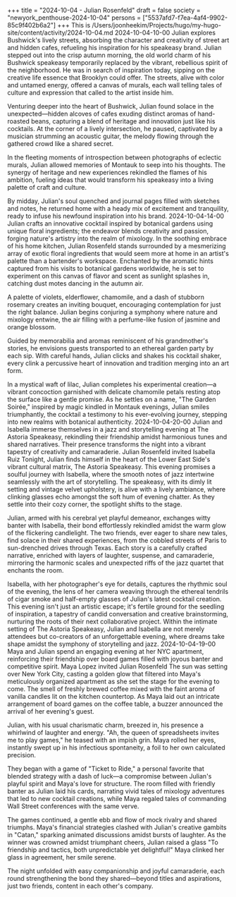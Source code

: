 +++
title = "2024-10-04 - Julian Rosenfeld"
draft = false
society = "newyork_penthouse-2024-10-04"
persons = ["5537afd7-f7ea-4af4-9902-85c9f402b6a2"]
+++
This is /Users/joonheekim/Projects/hugo/my-hugo-site/content/activity/2024-10-04.md
2024-10-04-10-00
Julian explores Bushwick's lively streets, absorbing the character and creativity of street art and hidden cafes, refueling his inspiration for his speakeasy brand.
Julian stepped out into the crisp autumn morning, the old world charm of his Bushwick speakeasy temporarily replaced by the vibrant, rebellious spirit of the neighborhood. He was in search of inspiration today, sipping on the creative life essence that Brooklyn could offer. The streets, alive with color and untamed energy, offered a canvas of murals, each wall telling tales of culture and expression that called to the artist inside him.

Venturing deeper into the heart of Bushwick, Julian found solace in the unexpected—hidden alcoves of cafes exuding distinct aromas of hand-roasted beans, capturing a blend of heritage and innovation just like his cocktails. At the corner of a lively intersection, he paused, captivated by a musician strumming an acoustic guitar, the melody flowing through the gathered crowd like a shared secret.

In the fleeting moments of introspection between photographs of eclectic murals, Julian allowed memories of Montauk to seep into his thoughts. The synergy of heritage and new experiences rekindled the flames of his ambition, fueling ideas that would transform his speakeasy into a living palette of craft and culture.

By midday, Julian's soul quenched and journal pages filled with sketches and notes, he returned home with a heady mix of excitement and tranquility, ready to infuse his newfound inspiration into his brand.
2024-10-04-14-00
Julian crafts an innovative cocktail inspired by botanical gardens using unique floral ingredients; the endeavor blends creativity and passion, forging nature's artistry into the realm of mixology.
In the soothing embrace of his home kitchen, Julian Rosenfeld stands surrounded by a mesmerizing array of exotic floral ingredients that would seem more at home in an artist's palette than a bartender's workspace. Enchanted by the aromatic hints captured from his visits to botanical gardens worldwide, he is set to experiment on this canvas of flavor and scent as sunlight splashes in, catching dust motes dancing in the autumn air.

A palette of violets, elderflower, chamomile, and a dash of stubborn rosemary creates an inviting bouquet, encouraging contemplation for just the right balance. Julian begins conjuring a symphony where nature and mixology entwine, the air filling with a perfume-like fusion of jasmine and orange blossom.

Guided by memorabilia and aromas reminiscent of his grandmother's stories, he envisions guests transported to an ethereal garden party by each sip. With careful hands, Julian clicks and shakes his cocktail shaker, every clink a percussive heart of innovation and tradition merging into an art form.

In a mystical waft of lilac, Julian completes his experimental creation—a vibrant concoction garnished with delicate chamomile petals resting atop the surface like a gentle promise. As he settles on a name, "The Garden Soirée," inspired by magic kindled in Montauk evenings, Julian smiles triumphantly, the cocktail a testimony to his ever-evolving journey, stepping into new realms with botanical authenticity.
2024-10-04-20-00
Julian and Isabella immerse themselves in a jazz and storytelling evening at The Astoria Speakeasy, rekindling their friendship amidst harmonious tunes and shared narratives. Their presence transforms the night into a vibrant tapestry of creativity and camaraderie.
Julian Rosenfeld invited Isabella Ruiz
Tonight, Julian finds himself in the heart of the Lower East Side's vibrant cultural matrix, The Astoria Speakeasy. This evening promises a soulful journey with Isabella, where the smooth notes of jazz intertwine seamlessly with the art of storytelling. The speakeasy, with its dimly lit setting and vintage velvet upholstery, is alive with a lively ambiance, where clinking glasses echo amongst the soft hum of evening chatter. As they settle into their cozy corner, the spotlight shifts to the stage.

Julian, armed with his cerebral yet playful demeanor, exchanges witty banter with Isabella, their bond effortlessly rekindled amidst the warm glow of the flickering candlelight. The two friends, ever eager to share new tales, find solace in their shared experiences, from the cobbled streets of Paris to sun-drenched drives through Texas. Each story is a carefully crafted narrative, enriched with layers of laughter, suspense, and camaraderie, mirroring the harmonic scales and unexpected riffs of the jazz quartet that enchants the room.

Isabella, with her photographer's eye for details, captures the rhythmic soul of the evening, the lens of her camera weaving through the ethereal tendrils of cigar smoke and half-empty glasses of Julian's latest cocktail creation. This evening isn't just an artistic escape; it's fertile ground for the seedling of inspiration, a tapestry of candid conversation and creative brainstorming, nurturing the roots of their next collaborative project. Within the intimate setting of The Astoria Speakeasy, Julian and Isabella are not merely attendees but co-creators of an unforgettable evening, where dreams take shape amidst the symphony of storytelling and jazz.
2024-10-04-19-00
Maya and Julian spend an engaging evening at her NYC apartment, reinforcing their friendship over board games filled with joyous banter and competitive spirit.
Maya Lopez invited Julian Rosenfeld
The sun was setting over New York City, casting a golden glow that filtered into Maya's meticulously organized apartment as she set the stage for the evening to come. The smell of freshly brewed coffee mixed with the faint aroma of vanilla candles lit on the kitchen countertop. As Maya laid out an intricate arrangement of board games on the coffee table, a buzzer announced the arrival of her evening's guest.

Julian, with his usual charismatic charm, breezed in, his presence a whirlwind of laughter and energy. "Ah, the queen of spreadsheets invites me to play games," he teased with an impish grin. Maya rolled her eyes, instantly swept up in his infectious spontaneity, a foil to her own calculated precision.

They began with a game of "Ticket to Ride," a personal favorite that blended strategy with a dash of luck—a compromise between Julian's playful spirit and Maya's love for structure. The room filled with friendly banter as Julian laid his cards, narrating vivid tales of mixology adventures that led to new cocktail creations, while Maya regaled tales of commanding Wall Street conferences with the same verve.

The games continued, a gentle ebb and flow of mock rivalry and shared triumphs. Maya's financial strategies clashed with Julian's creative gambits in "Catan," sparking animated discussions amidst bursts of laughter. As the winner was crowned amidst triumphant cheers, Julian raised a glass "To friendship and tactics, both unpredictable yet delightful!" Maya clinked her glass in agreement, her smile serene.

The night unfolded with easy companionship and joyful camaraderie, each round strengthening the bond they shared—beyond titles and aspirations, just two friends, content in each other's company.
